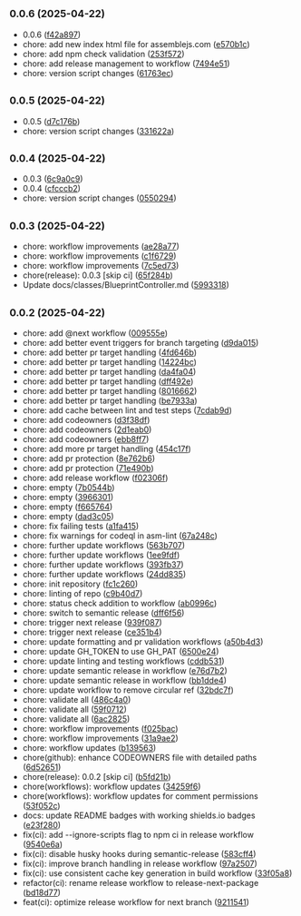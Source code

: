 ## <small>0.0.6 (2025-04-22)</small>

* 0.0.6 ([f42a897](https://github.com/zjayers/assemblejs/commit/f42a897))
* chore: add new index html file for assemblejs.com ([e570b1c](https://github.com/zjayers/assemblejs/commit/e570b1c))
* chore: add npm check validation ([253f572](https://github.com/zjayers/assemblejs/commit/253f572))
* chore: add release management to workflow ([7494e51](https://github.com/zjayers/assemblejs/commit/7494e51))
* chore: version script changes ([61763ec](https://github.com/zjayers/assemblejs/commit/61763ec))



## <small>0.0.5 (2025-04-22)</small>

* 0.0.5 ([d7c176b](https://github.com/zjayers/assemblejs/commit/d7c176b))
* chore: version script changes ([331622a](https://github.com/zjayers/assemblejs/commit/331622a))



## <small>0.0.4 (2025-04-22)</small>

* 0.0.3 ([6c9a0c9](https://github.com/zjayers/assemblejs/commit/6c9a0c9))
* 0.0.4 ([cfcccb2](https://github.com/zjayers/assemblejs/commit/cfcccb2))
* chore: version script changes ([0550294](https://github.com/zjayers/assemblejs/commit/0550294))



## <small>0.0.3 (2025-04-22)</small>

* chore: workflow improvements ([ae28a77](https://github.com/zjayers/assemblejs/commit/ae28a77))
* chore: workflow improvements ([c1f6729](https://github.com/zjayers/assemblejs/commit/c1f6729))
* chore: workflow improvements ([7c5ed73](https://github.com/zjayers/assemblejs/commit/7c5ed73))
* chore(release): 0.0.3 [skip ci] ([65f284b](https://github.com/zjayers/assemblejs/commit/65f284b))
* Update docs/classes/BlueprintController.md ([5993318](https://github.com/zjayers/assemblejs/commit/5993318))



## <small>0.0.2 (2025-04-22)</small>

* chore: add @next workflow ([009555e](https://github.com/zjayers/assemblejs/commit/009555e))
* chore: add better event triggers for branch targeting ([d9da015](https://github.com/zjayers/assemblejs/commit/d9da015))
* chore: add better pr target handling ([4fd646b](https://github.com/zjayers/assemblejs/commit/4fd646b))
* chore: add better pr target handling ([14224bc](https://github.com/zjayers/assemblejs/commit/14224bc))
* chore: add better pr target handling ([da4fa04](https://github.com/zjayers/assemblejs/commit/da4fa04))
* chore: add better pr target handling ([dff492e](https://github.com/zjayers/assemblejs/commit/dff492e))
* chore: add better pr target handling ([8016662](https://github.com/zjayers/assemblejs/commit/8016662))
* chore: add better pr target handling ([be7933a](https://github.com/zjayers/assemblejs/commit/be7933a))
* chore: add cache between lint and test steps ([7cdab9d](https://github.com/zjayers/assemblejs/commit/7cdab9d))
* chore: add codeowners ([d3f38df](https://github.com/zjayers/assemblejs/commit/d3f38df))
* chore: add codeowners ([2d1eab0](https://github.com/zjayers/assemblejs/commit/2d1eab0))
* chore: add codeowners ([ebb8ff7](https://github.com/zjayers/assemblejs/commit/ebb8ff7))
* chore: add more pr target handling ([454c17f](https://github.com/zjayers/assemblejs/commit/454c17f))
* chore: add pr protection ([8e762b6](https://github.com/zjayers/assemblejs/commit/8e762b6))
* chore: add pr protection ([71e490b](https://github.com/zjayers/assemblejs/commit/71e490b))
* chore: add release workflow ([f02306f](https://github.com/zjayers/assemblejs/commit/f02306f))
* chore: empty ([7b0544b](https://github.com/zjayers/assemblejs/commit/7b0544b))
* chore: empty ([3966301](https://github.com/zjayers/assemblejs/commit/3966301))
* chore: empty ([f665764](https://github.com/zjayers/assemblejs/commit/f665764))
* chore: empty ([dad3c05](https://github.com/zjayers/assemblejs/commit/dad3c05))
* chore: fix failing tests ([a1fa415](https://github.com/zjayers/assemblejs/commit/a1fa415))
* chore: fix warnings for codeql in asm-lint ([67a248c](https://github.com/zjayers/assemblejs/commit/67a248c))
* chore: further update workflows ([563b707](https://github.com/zjayers/assemblejs/commit/563b707))
* chore: further update workflows ([1ee9fdf](https://github.com/zjayers/assemblejs/commit/1ee9fdf))
* chore: further update workflows ([393fb37](https://github.com/zjayers/assemblejs/commit/393fb37))
* chore: further update workflows ([24dd835](https://github.com/zjayers/assemblejs/commit/24dd835))
* chore: init repository ([fc1c260](https://github.com/zjayers/assemblejs/commit/fc1c260))
* chore: linting of repo ([c9b40d7](https://github.com/zjayers/assemblejs/commit/c9b40d7))
* chore: status check addition to workflow ([ab0996c](https://github.com/zjayers/assemblejs/commit/ab0996c))
* chore: switch to semantic release ([dff6f56](https://github.com/zjayers/assemblejs/commit/dff6f56))
* chore: trigger next release ([939f087](https://github.com/zjayers/assemblejs/commit/939f087))
* chore: trigger next release ([ce351b4](https://github.com/zjayers/assemblejs/commit/ce351b4))
* chore: update formatting and pr validation workflows ([a50b4d3](https://github.com/zjayers/assemblejs/commit/a50b4d3))
* chore: update GH_TOKEN to use GH_PAT ([6500e24](https://github.com/zjayers/assemblejs/commit/6500e24))
* chore: update linting and testing workflows ([cddb531](https://github.com/zjayers/assemblejs/commit/cddb531))
* chore: update semantic release in workflow ([e76d7b2](https://github.com/zjayers/assemblejs/commit/e76d7b2))
* chore: update semantic release in workflow ([bb1dde4](https://github.com/zjayers/assemblejs/commit/bb1dde4))
* chore: update workflow to remove circular ref ([32bdc7f](https://github.com/zjayers/assemblejs/commit/32bdc7f))
* chore: validate all ([486c4a0](https://github.com/zjayers/assemblejs/commit/486c4a0))
* chore: validate all ([59f0712](https://github.com/zjayers/assemblejs/commit/59f0712))
* chore: validate all ([6ac2825](https://github.com/zjayers/assemblejs/commit/6ac2825))
* chore: workflow improvements ([f025bac](https://github.com/zjayers/assemblejs/commit/f025bac))
* chore: workflow improvements ([31a9ae2](https://github.com/zjayers/assemblejs/commit/31a9ae2))
* chore: workflow updates ([b139563](https://github.com/zjayers/assemblejs/commit/b139563))
* chore(github): enhance CODEOWNERS file with detailed paths ([6d52651](https://github.com/zjayers/assemblejs/commit/6d52651))
* chore(release): 0.0.2 [skip ci] ([b5fd21b](https://github.com/zjayers/assemblejs/commit/b5fd21b))
* chore(workflows): workflow updates ([34259f6](https://github.com/zjayers/assemblejs/commit/34259f6))
* chore(workflows): workflow updates for comment permissions ([53f052c](https://github.com/zjayers/assemblejs/commit/53f052c))
* docs: update README badges with working shields.io badges ([e23f280](https://github.com/zjayers/assemblejs/commit/e23f280))
* fix(ci): add --ignore-scripts flag to npm ci in release workflow ([9540e6a](https://github.com/zjayers/assemblejs/commit/9540e6a))
* fix(ci): disable husky hooks during semantic-release ([583cff4](https://github.com/zjayers/assemblejs/commit/583cff4))
* fix(ci): improve branch handling in release workflow ([97a2507](https://github.com/zjayers/assemblejs/commit/97a2507))
* fix(ci): use consistent cache key generation in build workflow ([33f05a8](https://github.com/zjayers/assemblejs/commit/33f05a8))
* refactor(ci): rename release workflow to release-next-package ([bd18d77](https://github.com/zjayers/assemblejs/commit/bd18d77))
* feat(ci): optimize release workflow for next branch ([9211541](https://github.com/zjayers/assemblejs/commit/9211541))



